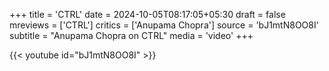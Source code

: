 +++
title = 'CTRL'
date = 2024-10-05T08:17:05+05:30
draft = false
mreviews = ['CTRL']
critics = ['Anupama Chopra']
source = 'bJ1mtN8OO8I'
subtitle = "Anupama Chopra on CTRL"
media = 'video'
+++

{{< youtube id="bJ1mtN8OO8I" >}}
